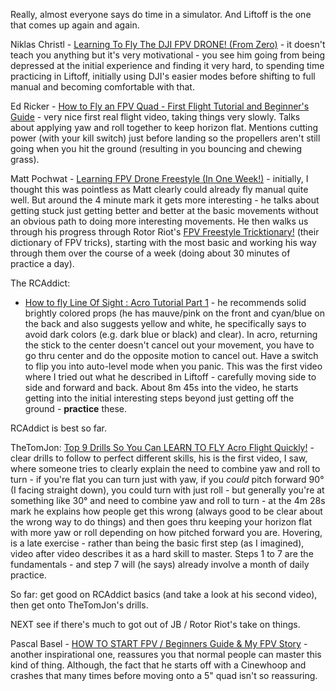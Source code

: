 Really, almost everyone says do time in a simulator. And Liftoff is the one that comes up again and again.

Niklas Christl - [Learning To Fly The DJI FPV DRONE! (From Zero)](https://www.youtube.com/watch?v=Gb8nez1VtTk) - it doesn't teach you anything but it's very motivational - you see him going from being depressed at the initial experience and finding it very hard, to spending time practicing in Liftoff, initially using DJI's easier modes before shifting to full manual and becoming comfortable with that.

Ed Ricker - [How to Fly an FPV Quad - First Flight Tutorial and Beginner's Guide](https://www.youtube.com/watch?v=3-3BvdjGsVw) - very nice first real flight video, taking things very slowly. Talks about applying yaw and roll together to keep horizon flat. Mentions cutting power (with your kill switch) just before landing so the propellers aren't still going when you hit the ground (resulting in you bouncing and chewing grass).

Matt Pochwat - [Learning FPV Drone Freestyle (In One Week!)](https://www.youtube.com/watch?v=GlCgarOgtiY) - initially, I thought this was pointless as Matt clearly could already fly manual quite well. But around the 4 minute mark it gets more interesting - he talks about getting stuck just getting better and better at the basic movements without an obvious path to doing more interesting movements. He then walks us through his progress through Rotor Riot's [FPV Freestyle Tricktionary!](https://www.youtube.com/watch?v=n6RX8iI6gcQ) (their dictionary of FPV tricks), starting with the most basic and working his way through them over the course of a week (doing about 30 minutes of practice a day).

The RCAddict:

* [How to fly Line Of Sight : Acro Tutorial Part 1](https://www.youtube.com/watch?v=RSaPPGa626c) - he recommends solid brightly colored props (he has mauve/pink on the front and cyan/blue on the back and also suggests yellow and white, he specifically says to avoid dark colors (e.g. dark blue or black) and clear). In acro, returning the stick to the center doesn't cancel out your movement, you have to go thru center and do the opposite motion to cancel out. Have a switch to flip you into auto-level mode when you panic. This was the first video where I tried out what he described in Liftoff - carefully moving side to side and forward and back. About 8m 45s into the video, he starts getting into the initial interesting steps beyond just getting off the ground - **practice** these.

RCAddict is best so far.

TheTomJon: [Top 9 Drills So You Can LEARN TO FLY Acro Flight Quickly!](https://www.youtube.com/watch?v=Y_leCyI78Ng) - clear drills to follow to perfect different skills, his is the first video, I saw, where someone tries to clearly explain the need to combine yaw and roll to turn - if you're flat you can turn just with yaw, if you _could_ pitch forward 90&deg; (I facing straight down), you could turn with just roll - but generally you're at something like 30&deg; and need to combine yaw and roll to turn - at the 4m 28s mark he explains how people get this wrong (always good to be clear about the wrong way to do things) and then goes thru keeping your horizon flat with more yaw or roll depending on how pitched forward you are. Hovering, is a late exercise - rather than being the basic first step (as I imagined), video after video describes it as a hard skill to master. Steps 1 to 7 are the fundamentals - and step 7 will (he says) already involve a month of daily practice.

So far: get good on RCAddict basics (and take a look at his second video), then get onto TheTomJon's drills.

NEXT see if there's much to got out of JB / Rotor Riot's take on things.

Pascal Basel - [HOW TO START FPV / Beginners Guide & My FPV Story](https://www.youtube.com/watch?v=STE6Qp14FT4) - another inspirational one, reassures you that normal people can master this kind of thing. Although, the fact that he starts off with a Cinewhoop and crashes that many times before moving onto a 5" quad isn't so reassuring.


